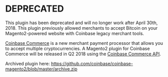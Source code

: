 DEPRECATED
================

This plugin has been deprecated and will no longer work after April 30th, 2018. This plugin previously allowed merchants to accept Bitcoin on your Magento2-powered website with Coinbase legacy merchant tools.

[Coinbase Commerce](https://commerce.coinbase.com) is a new merchant payment processor that allows you to accept multiple cryptocurrencies. A Magento2 plugin for Coinbase Commerce will be released in Q2 2018 using the [Coinbase Commerce API](commerce.coinbase.com/docs/api).

Archived plugin here: https://github.com/coinbase/coinbase-magento2/blob/master/archive.zip
